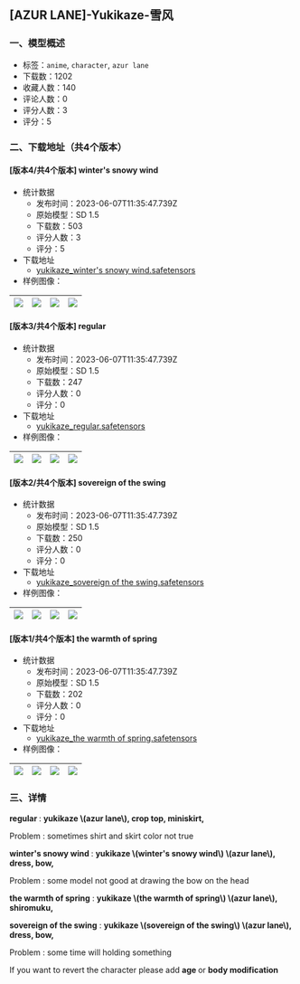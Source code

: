 ## [AZUR LANE]-Yukikaze-雪风
### 一、模型概述

- 标签：`anime`, `character`, `azur lane`
- 下载数：1202
- 收藏人数：140
- 评论人数：0
- 评分人数：3
- 评分：5

### 二、下载地址（共4个版本）

#### [版本4/共4个版本] winter's snowy wind

- 统计数据
  - 发布时间：2023-06-07T11:35:47.739Z
  - 原始模型：SD 1.5
  - 下载数：503
  - 评分人数：3
  - 评分：5
- 下载地址
  - [yukikaze_winter's snowy wind.safetensors](https://civitai.com/api/download/models/90800)
- 样例图像：

| <img src="https://image.civitai.com/xG1nkqKTMzGDvpLrqFT7WA/fca41df6-8b48-48ce-bff8-ef94f051b7ea/width=450/1081257.jpeg" /> | <img src="https://image.civitai.com/xG1nkqKTMzGDvpLrqFT7WA/fc6122ac-96dc-4e1a-9479-0e2150dbece3/width=450/1056982.jpeg" /> | <img src="https://image.civitai.com/xG1nkqKTMzGDvpLrqFT7WA/05b00a4d-9919-4b41-9460-bddd84e825b9/width=450/1056983.jpeg" /> | <img src="https://image.civitai.com/xG1nkqKTMzGDvpLrqFT7WA/9bd86e57-bed8-4b6a-af3d-861b8cbe161d/width=450/1056987.jpeg" /> |
| ---- | ---- | ---- | ---- |

#### [版本3/共4个版本] regular

- 统计数据
  - 发布时间：2023-06-07T11:35:47.739Z
  - 原始模型：SD 1.5
  - 下载数：247
  - 评分人数：0
  - 评分：0
- 下载地址
  - [yukikaze_regular.safetensors](https://civitai.com/api/download/models/90789)
- 样例图像：

| <img src="https://image.civitai.com/xG1nkqKTMzGDvpLrqFT7WA/05b9bd38-a850-4534-ad00-cd88992d5f50/width=450/1056910.jpeg" /> | <img src="https://image.civitai.com/xG1nkqKTMzGDvpLrqFT7WA/69683c27-762a-44c7-9d8f-32609abb39f3/width=450/1056905.jpeg" /> | <img src="https://image.civitai.com/xG1nkqKTMzGDvpLrqFT7WA/ecb3a7dc-0825-462e-8d7c-bcfa2798131e/width=450/1056906.jpeg" /> | <img src="https://image.civitai.com/xG1nkqKTMzGDvpLrqFT7WA/bd4e8714-c88a-4b58-8220-c33cdeac1987/width=450/1056904.jpeg" /> |
| ---- | ---- | ---- | ---- |

#### [版本2/共4个版本] sovereign of the swing

- 统计数据
  - 发布时间：2023-06-07T11:35:47.739Z
  - 原始模型：SD 1.5
  - 下载数：250
  - 评分人数：0
  - 评分：0
- 下载地址
  - [yukikaze_sovereign of the swing.safetensors](https://civitai.com/api/download/models/90914)
- 样例图像：

| <img src="https://image.civitai.com/xG1nkqKTMzGDvpLrqFT7WA/56104f62-a45d-48e4-815c-0e352ae35424/width=450/1059251.jpeg" /> | <img src="https://image.civitai.com/xG1nkqKTMzGDvpLrqFT7WA/f7d400a0-20b4-481b-b3cb-f59e03de118f/width=450/1059242.jpeg" /> | <img src="https://image.civitai.com/xG1nkqKTMzGDvpLrqFT7WA/7884fb64-e63d-4f1e-841a-aec621d56780/width=450/1059243.jpeg" /> | <img src="https://image.civitai.com/xG1nkqKTMzGDvpLrqFT7WA/5627de10-88bf-4c2a-a495-a95b0de79f1d/width=450/1059241.jpeg" /> |
| ---- | ---- | ---- | ---- |

#### [版本1/共4个版本] the warmth of spring

- 统计数据
  - 发布时间：2023-06-07T11:35:47.739Z
  - 原始模型：SD 1.5
  - 下载数：202
  - 评分人数：0
  - 评分：0
- 下载地址
  - [yukikaze_the warmth of spring.safetensors](https://civitai.com/api/download/models/90906)
- 样例图像：

| <img src="https://image.civitai.com/xG1nkqKTMzGDvpLrqFT7WA/b1e603e5-f736-432a-a2ec-cd039b3efec2/width=450/1059226.jpeg" /> | <img src="https://image.civitai.com/xG1nkqKTMzGDvpLrqFT7WA/99fdbaf1-5c24-4fa0-9143-53013709da8c/width=450/1059225.jpeg" /> | <img src="https://image.civitai.com/xG1nkqKTMzGDvpLrqFT7WA/686981cc-7c3c-4f13-a319-865cf607e770/width=450/1059228.jpeg" /> | <img src="https://image.civitai.com/xG1nkqKTMzGDvpLrqFT7WA/56a3efb4-efc0-4987-9a05-2c7ab8237faa/width=450/1059227.jpeg" /> |
| ---- | ---- | ---- | ---- |


### 三、详情
<p><strong>regular </strong>: <strong>yukikaze \(azur lane\), crop top, miniskirt,</strong></p><p>Problem : sometimes shirt and skirt color not true</p><p></p><p><strong>winter's snowy wind </strong>: <strong>yukikaze \(winter's snowy wind\) \(azur lane\), dress, bow,</strong></p><p>Problem : some model not good at drawing the bow on the head</p><p></p><p><strong>the warmth of spring</strong> : <strong>yukikaze \(the warmth of spring\) \(azur lane\), shiromuku,</strong></p><p></p><p><strong>sovereign of the swing</strong> : <strong>yukikaze \(sovereign of the swing\) \(azur lane\), dress, bow,</strong></p><p>Problem : some time will holding something</p><p></p><p>If you want to revert the character please add <strong>age </strong>or <strong>body modification</strong></p>